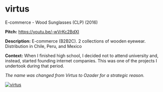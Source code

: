 # virtus
E-commerce - Wood Sunglasses (CLP) (2016)

**Pitch:** https://youtu.be/-wVrKc2BdXI

**Description:** E-commerce (B2B2C). 2 collections of wooden eyewear. Distribution in Chile, Peru, and Mexico

**Context:** When I finished high school, I decided not to attend university and, instead, started founding internet companies. This was one of the projects I undertook during that period.

*The name was changed from Virtus to Ozader for a strategic reason.*

<p>
  <a href="https://www.youtube.com/watch?v=-wVrKc2BdXI">
    <img src="https://github-production-user-asset-6210df.s3.amazonaws.com/52969662/282198367-40327d77-c820-41c2-8648-e111a13420ea.png" alt="virtus">
  </a>
</p>
